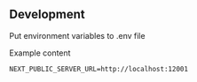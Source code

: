 ## Development
Put environment variables to .env file

Example content
```
NEXT_PUBLIC_SERVER_URL=http://localhost:12001
```
